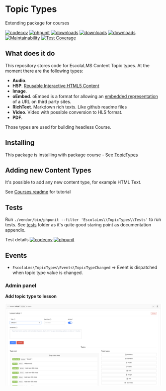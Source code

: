 # Topic Types
Extending package for courses

[![codecov](https://codecov.io/gh/EscolaLMS/topic-types/branch/main/graph/badge.svg?token=NRAN4R8AGZ)](https://codecov.io/gh/EscolaLMS/topic-types)
[![phpunit](https://github.com/EscolaLMS/topic-types/actions/workflows/test.yml/badge.svg)](https://github.com/EscolaLMS/topic-types/actions/workflows/test.yml)
[![downloads](https://img.shields.io/packagist/dt/escolalms/topic-types)](https://packagist.org/packages/escolalms/topic-types)
[![downloads](https://img.shields.io/packagist/v/escolalms/topic-types)](https://packagist.org/packages/escolalms/topic-types)
[![downloads](https://img.shields.io/packagist/l/escolalms/topic-types)](https://packagist.org/packages/escolalms/topic-types)
[![Maintainability](https://api.codeclimate.com/v1/badges/81e4d5f0e97c892bdda8/maintainability)](https://codeclimate.com/github/EscolaLMS/topic-types/maintainability)
[![Test Coverage](https://api.codeclimate.com/v1/badges/81e4d5f0e97c892bdda8/test_coverage)](https://codeclimate.com/github/EscolaLMS/topic-types/test_coverage)

## What does it do
This repository stores code for EscolaLMS Content Topic types. At the moment there are the following types:

- **Audio**.
- **H5P**. [Reusable Interactive HTML5 Content](https://h5p.org/)
- **Image**.
- **oEmbed**. oEmbed is a format for allowing an [embedded representation](https://oembed.com/) of a URL on third party sites.
- **RichText**. Markdown rich texts. Like github readme files
- **Video**. Video with possible conversion to HLS format.
- **PDF**.

Those types are used for building headless Course.

## Installing
This package is installing with package course - See [TopicTypes](https://github.com/EscolaLMS/topic-types)

## Adding new Content Types

It's possible to add any new content type, for example HTML Text.

See [Courses readme](https://github.com/EscolaLMS/Courses#adding-new-topiccontent-type) for tutorial


## Tests

Run `./vendor/bin/phpunit --filter 'EscolaLms\\TopicTypes\\Tests'` to run tests. See [tests](https://github.com/EscolaLMS/topic-types/tree/main/tests) folder as it's quite good staring point as documentation appendix.


Test details [![codecov](https://codecov.io/gh/EscolaLMS/topic-types/branch/main/graph/badge.svg?token=NRAN4R8AGZ)](https://codecov.io/gh/EscolaLMS/topic-types) [![phpunit](https://github.com/EscolaLMS/topic-types/actions/workflows/test.yml/badge.svg)](https://github.com/EscolaLMS/topic-types/actions/workflows/test.yml)


## Events

- `EscolaLms\TopicTypes\Events\TopicTypeChanged` => Event is dispatched when topic type value is changed.

### Admin panel

**Add topic type to lesson**

![TopicType](./docs/topic_types/topic_types.png "TopicType")
